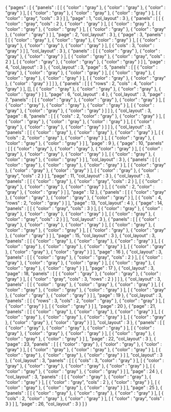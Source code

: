 {
  "pages" : [
               {
                 "panels" : [
                               [
                                 {
                                   "color" : "gray"
                                 },
                                 {
                                   "color" : "gray"
                                 },
                                 {
                                   "color" : "gray"
                                 }
                               ],
                               [
                                 {
                                   "color" : "gray"
                                 },
                                 {
                                   "color" : "gray"
                                 },
                                 {
                                   "color" : "gray"
                                 }
                               ],
                               [
                                 {
                                   "color" : "gray",
                                   "cols" : 3
                                 }
                               ]
                             ],
                 "page" : 1,
                 "col_layout" : 3
               },
               {
                 "panels" : [
                               [
                                 {
                                   "color" : "gray",
                                   "cols" : 2
                                 },
                                 {
                                   "color" : "gray"
                                 }
                               ],
                               [
                                 {
                                   "color" : "gray"
                                 },
                                 {
                                   "color" : "gray"
                                 },
                                 {
                                   "color" : "gray"
                                 }
                               ],
                               [
                                 {
                                   "color" : "gray"
                                 },
                                 {
                                   "color" : "gray"
                                 },
                                 {
                                   "color" : "gray"
                                 }
                               ]
                             ],
                 "page" : 2,
                 "col_layout" : 3
               },
               {
                 "page" : 3,
                 "panels" : [
                               [
                                 {
                                   "color" : "gray"
                                 },
                                 {
                                   "color" : "gray"
                                 },
                                 {
                                   "color" : "gray"
                                 }
                               ],
                               [
                                 {
                                   "color" : "gray"
                                 },
                                 {
                                   "color" : "gray"
                                 },
                                 {
                                   "color" : "gray"
                                 }
                               ],
                               [
                                 {
                                   "cols" : 3,
                                   "color" : "gray"
                                 }
                               ]
                             ],
                 "col_layout" : 3
               },
               {
                 "panels" : [
                               [
                                 {
                                   "color" : "gray"
                                 },
                                 {
                                   "color" : "gray"
                                 },
                                 {
                                   "color" : "gray"
                                 }
                               ],
                               [
                                 {
                                   "color" : "gray"
                                 },
                                 {
                                   "color" : "gray",
                                   "cols" : 2
                                 }
                               ],
                               [
                                 {
                                   "color" : "gray"
                                 },
                                 {
                                   "color" : "gray"
                                 },
                                 {
                                   "color" : "gray"
                                 }
                               ]
                             ],
                 "page" : 4,
                 "col_layout" : 3
               },
               {
                 "col_layout" : 3,
                 "page" : 5,
                 "panels" : [
                               [
                                 {
                                   "color" : "gray"
                                 },
                                 {
                                   "color" : "gray"
                                 },
                                 {
                                   "color" : "gray"
                                 }
                               ],
                               [
                                 {
                                   "color" : "gray"
                                 },
                                 {
                                   "color" : "gray"
                                 },
                                 {
                                   "color" : "gray"
                                 }
                               ],
                               [
                                 {
                                   "color" : "gray"
                                 },
                                 {
                                   "color" : "gray"
                                 },
                                 {
                                   "color" : "gray"
                                 }
                               ]
                             ]
               },
               {
                 "panels" : [
                               [
                                 {
                                   "rows" : 2,
                                   "cols" : 4,
                                   "color" : "gray"
                                 }
                               ],
                               [],
                               [
                                 {
                                   "color" : "gray"
                                 },
                                 {
                                   "color" : "gray"
                                 },
                                 {
                                   "color" : "gray"
                                 },
                                 {
                                   "color" : "gray"
                                 }
                               ]
                             ],
                 "page" : 6,
                 "col_layout" : 4
               },
               {
                 "col_layout" : 3,
                 "page" : 7,
                 "panels" : [
                               [
                                 {
                                   "color" : "gray"
                                 },
                                 {
                                   "color" : "gray"
                                 },
                                 {
                                   "color" : "gray"
                                 }
                               ],
                               [
                                 {
                                   "color" : "gray"
                                 },
                                 {
                                   "color" : "gray"
                                 },
                                 {
                                   "color" : "gray"
                                 }
                               ],
                               [
                                 {
                                   "color" : "gray"
                                 },
                                 {
                                   "color" : "gray"
                                 },
                                 {
                                   "color" : "gray"
                                 }
                               ]
                             ]
               },
               {
                 "col_layout" : 3,
                 "page" : 8,
                 "panels" : [
                               [
                                 {
                                   "cols" : 2,
                                   "color" : "gray"
                                 },
                                 {
                                   "color" : "gray"
                                 }
                               ],
                               [
                                 {
                                   "color" : "gray"
                                 },
                                 {
                                   "color" : "gray"
                                 },
                                 {
                                   "color" : "gray"
                                 }
                               ],
                               [
                                 {
                                   "color" : "gray"
                                 },
                                 {
                                   "color" : "gray"
                                 },
                                 {
                                   "color" : "gray"
                                 }
                               ]
                             ]
               },
               {
                 "col_layout" : 3,
                 "panels" : [
                               [
                                 {
                                   "color" : "gray"
                                 },
                                 {
                                   "color" : "gray"
                                 },
                                 {
                                   "color" : "gray"
                                 }
                               ],
                               [
                                 {
                                   "cols" : 2,
                                   "color" : "gray"
                                 },
                                 {
                                   "color" : "gray"
                                 }
                               ],
                               [
                                 {
                                   "color" : "gray"
                                 },
                                 {
                                   "color" : "gray"
                                 },
                                 {
                                   "color" : "gray"
                                 }
                               ]
                             ],
                 "page" : 9
               },
               {
                 "page" : 10,
                 "panels" : [
                               [
                                 {
                                   "color" : "gray"
                                 },
                                 {
                                   "color" : "gray"
                                 },
                                 {
                                   "color" : "gray"
                                 }
                               ],
                               [
                                 {
                                   "color" : "gray"
                                 },
                                 {
                                   "color" : "gray"
                                 },
                                 {
                                   "color" : "gray"
                                 }
                               ],
                               [
                                 {
                                   "color" : "gray"
                                 },
                                 {
                                   "color" : "gray"
                                 },
                                 {
                                   "color" : "gray"
                                 }
                               ]
                             ],
                 "col_layout" : 3
               },
               {
                 "panels" : [
                               [
                                 {
                                   "color" : "gray"
                                 },
                                 {
                                   "color" : "gray"
                                 },
                                 {
                                   "color" : "gray"
                                 }
                               ],
                               [
                                 {
                                   "color" : "gray"
                                 },
                                 {
                                   "color" : "gray"
                                 },
                                 {
                                   "color" : "gray"
                                 }
                               ],
                               [
                                 {
                                   "color" : "gray"
                                 },
                                 {
                                   "color" : "gray",
                                   "cols" : 2
                                 }
                               ]
                             ],
                 "page" : 11,
                 "col_layout" : 3
               },
               {
                 "col_layout" : 3,
                 "panels" : [
                               [
                                 {
                                   "color" : "gray"
                                 },
                                 {
                                   "color" : "gray",
                                   "cols" : 2
                                 }
                               ],
                               [
                                 {
                                   "color" : "gray"
                                 },
                                 {
                                   "color" : "gray"
                                 },
                                 {
                                   "color" : "gray"
                                 }
                               ],
                               [
                                 {
                                   "cols" : 2,
                                   "color" : "gray"
                                 },
                                 {
                                   "color" : "gray"
                                 }
                               ]
                             ],
                 "page" : 12
               },
               {
                 "panels" : [
                               [
                                 {
                                   "color" : "gray"
                                 },
                                 {
                                   "color" : "gray"
                                 },
                                 {
                                   "color" : "gray"
                                 },
                                 {
                                   "color" : "gray"
                                 }
                               ],
                               [
                                 {
                                   "cols" : 4,
                                   "rows" : 2,
                                   "color" : "gray"
                                 }
                               ]
                             ],
                 "page" : 13,
                 "col_layout" : 4
               },
               {
                 "page" : 14,
                 "panels" : [
                               [
                                 {
                                   "color" : "gray",
                                   "cols" : 3
                                 }
                               ],
                               [
                                 {
                                   "color" : "gray"
                                 },
                                 {
                                   "color" : "gray"
                                 },
                                 {
                                   "color" : "gray"
                                 },
                                 {
                                   "color" : "gray"
                                 }
                               ],
                               [
                                 {
                                   "color" : "gray"
                                 },
                                 {
                                   "color" : "gray",
                                   "cols" : 2
                                 }
                               ]
                             ],
                 "col_layout" : 3
               },
               {
                 "panels" : [
                               [
                                 {
                                   "color" : "gray"
                                 },
                                 {
                                   "color" : "gray"
                                 },
                                 {
                                   "color" : "gray"
                                 }
                               ],
                               [
                                 {
                                   "color" : "gray"
                                 },
                                 {
                                   "color" : "gray"
                                 },
                                 {
                                   "color" : "gray"
                                 }
                               ],
                               [
                                 {
                                   "color" : "gray"
                                 },
                                 {
                                   "color" : "gray"
                                 },
                                 {
                                   "color" : "gray"
                                 }
                               ]
                             ],
                 "page" : 15,
                 "col_layout" : 3
               },
               {
                 "col_layout" : 3,
                 "panels" : [
                               [
                                 {
                                   "color" : "gray"
                                 },
                                 {
                                   "color" : "gray"
                                 },
                                 {
                                   "color" : "gray"
                                 }
                               ],
                               [
                                 {
                                   "color" : "gray"
                                 },
                                 {
                                   "color" : "gray"
                                 },
                                 {
                                   "color" : "gray"
                                 }
                               ],
                               [
                                 {
                                   "color" : "gray"
                                 },
                                 {
                                   "color" : "gray"
                                 },
                                 {
                                   "color" : "gray"
                                 }
                               ]
                             ],
                 "page" : 16
               },
               {
                 "col_layout" : 3,
                 "panels" : [
                               [
                                 {
                                   "color" : "gray"
                                 },
                                 {
                                   "color" : "gray",
                                   "cols" : 2
                                 }
                               ],
                               [
                                 {
                                   "color" : "gray"
                                 },
                                 {
                                   "color" : "gray"
                                 },
                                 {
                                   "color" : "gray"
                                 }
                               ],
                               [
                                 {
                                   "color" : "gray"
                                 },
                                 {
                                   "color" : "gray"
                                 },
                                 {
                                   "color" : "gray"
                                 }
                               ]
                             ],
                 "page" : 17
               },
               {
                 "col_layout" : 3,
                 "page" : 18,
                 "panels" : [
                               [
                                 {
                                   "color" : "gray"
                                 },
                                 {
                                   "color" : "gray"
                                 },
                                 {
                                   "color" : "gray"
                                 }
                               ],
                               [
                                 {
                                   "color" : "gray",
                                   "cols" : 3,
                                   "rows" : 2
                                 }
                               ]
                             ]
               },
               {
                 "col_layout" : 3,
                 "panels" : [
                               [
                                 {
                                   "color" : "gray"
                                 },
                                 {
                                   "color" : "gray"
                                 },
                                 {
                                   "color" : "gray"
                                 }
                               ],
                               [
                                 {
                                   "color" : "gray"
                                 },
                                 {
                                   "color" : "gray"
                                 },
                                 {
                                   "color" : "gray"
                                 }
                               ],
                               [
                                 {
                                   "color" : "gray"
                                 },
                                 {
                                   "color" : "gray"
                                 },
                                 {
                                   "color" : "gray"
                                 }
                               ]
                             ],
                 "page" : 19
               },
               {
                 "col_layout" : 3,
                 "panels" : [
                               [
                                 {
                                   "rows" : 3,
                                   "cols" : 2,
                                   "color" : "gray"
                                 },
                                 {
                                   "color" : "gray"
                                 }
                               ],
                               [
                                 {
                                   "color" : "gray"
                                 }
                               ],
                               [
                                 {
                                   "color" : "gray"
                                 }
                               ]
                             ],
                 "page" : 20
               },
               {
                 "page" : 21,
                 "panels" : [
                               [
                                 {
                                   "color" : "gray"
                                 },
                                 {
                                   "color" : "gray"
                                 },
                                 {
                                   "color" : "gray"
                                 }
                               ],
                               [
                                 {
                                   "color" : "gray"
                                 },
                                 {
                                   "color" : "gray"
                                 },
                                 {
                                   "color" : "gray"
                                 }
                               ],
                               [
                                 {
                                   "color" : "gray"
                                 },
                                 {
                                   "color" : "gray"
                                 },
                                 {
                                   "color" : "gray"
                                 }
                               ]
                             ],
                 "col_layout" : 3
               },
               {
                 "panels" : [
                               [
                                 {
                                   "color" : "gray"
                                 },
                                 {
                                   "color" : "gray"
                                 },
                                 {
                                   "color" : "gray"
                                 }
                               ],
                               [
                                 {
                                   "color" : "gray"
                                 },
                                 {
                                   "color" : "gray"
                                 },
                                 {
                                   "color" : "gray"
                                 }
                               ],
                               [
                                 {
                                   "color" : "gray"
                                 },
                                 {
                                   "color" : "gray"
                                 },
                                 {
                                   "color" : "gray"
                                 }
                               ]
                             ],
                 "page" : 22,
                 "col_layout" : 3
               },
               {
                 "page" : 23,
                 "panels" : [
                               [
                                 {
                                   "color" : "gray"
                                 },
                                 {
                                   "color" : "gray"
                                 },
                                 {
                                   "color" : "gray"
                                 }
                               ],
                               [
                                 {
                                   "color" : "gray"
                                 },
                                 {
                                   "color" : "gray"
                                 },
                                 {
                                   "color" : "gray"
                                 }
                               ],
                               [
                                 {
                                   "color" : "gray"
                                 },
                                 {
                                   "color" : "gray"
                                 },
                                 {
                                   "color" : "gray"
                                 }
                               ]
                             ],
                 "col_layout" : 3
               },
               {
                 "col_layout" : 3,
                 "panels" : [
                               [
                                 {
                                   "cols" : 3,
                                   "color" : "gray"
                                 }
                               ],
                               [
                                 {
                                   "color" : "gray"
                                 },
                                 {
                                   "color" : "gray"
                                 },
                                 {
                                   "color" : "gray"
                                 },
                                 {
                                   "color" : "gray"
                                 }
                               ],
                               [
                                 {
                                   "color" : "gray"
                                 },
                                 {
                                   "color" : "gray"
                                 },
                                 {
                                   "color" : "gray"
                                 }
                               ]
                             ],
                 "page" : 24
               },
               {
                 "col_layout" : 3,
                 "panels" : [
                               [
                                 {
                                   "color" : "gray"
                                 },
                                 {
                                   "color" : "gray"
                                 },
                                 {
                                   "color" : "gray"
                                 }
                               ],
                               [
                                 {
                                   "color" : "gray",
                                   "cols" : 2
                                 },
                                 {
                                   "color" : "gray"
                                 }
                               ],
                               [
                                 {
                                   "color" : "gray"
                                 },
                                 {
                                   "color" : "gray"
                                 },
                                 {
                                   "color" : "gray"
                                 }
                               ]
                             ],
                 "page" : 25
               },
               {
                 "panels" : [
                               [
                                 {
                                   "color" : "gray"
                                 },
                                 {
                                   "color" : "gray"
                                 },
                                 {
                                   "color" : "gray"
                                 }
                               ],
                               [
                                 {
                                   "cols" : 2,
                                   "color" : "gray"
                                 },
                                 {
                                   "color" : "gray"
                                 }
                               ],
                               [
                                 {
                                   "color" : "gray",
                                   "cols" : 3
                                 }
                               ]
                             ],
                 "page" : 26,
                 "col_layout" : 3
               }
             ]
}
